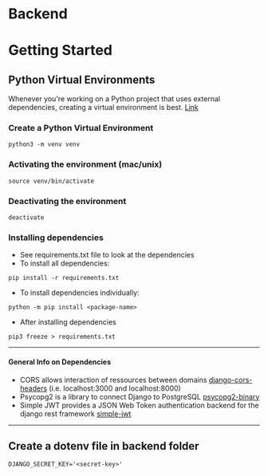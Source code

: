 # Backend

# Getting Started

## Python Virtual Environments

Whenever you're working on a Python project that uses external dependencies, creating a virtual environment is best. [Link](https://realpython.com/python-virtual-environments-a-primer/)

### Create a Python Virtual Environment
```
python3 -m venv venv
```
### Activating the environment (mac/unix)
```
source venv/bin/activate
```

### Deactivating the environment
```
deactivate
```

### Installing dependencies

- See requirements.txt file to look at the dependencies
- To install all dependencies:

```
pip install -r requirements.txt
```
- To install dependencies individually:
```
python -m pip install <package-name>
```
- After installing dependencies
```
pip3 freeze > requirements.txt
```

<hr>

#### General Info on Dependencies
- CORS allows interaction of ressources between domains [django-cors-headers](https://pypi.org/project/django-cors-headers/)
(i.e. localhost:3000 and localhost:8000)
- Psycopg2 is a library to connect Django to PostgreSQL [psycopg2-binary](https://pypi.org/project/psycopg2-binary/)
- Simple JWT provides a JSON Web Token authentication backend for the django rest framework [simple-jwt](https://django-rest-framework-simplejwt.readthedocs.io/en/latest/)

<hr>

## Create a dotenv file in backend folder
```
DJANGO_SECRET_KEY='<secret-key>'
```
